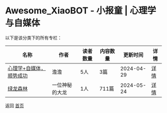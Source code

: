 # Awesome_XiaoBOT - 小报童 | 心理学与自媒体

以下是该分类下的所有专栏：

| 名称 | 作者 | 读者数量 | 内容数量 | 更新时间 | 详情 |
|------|------|----------|----------|----------|------|
| [心理学+自媒体，顺势成功](https://xiaobot.net/p/yingxiangzhe24?refer=0b133df9-27dc-423b-8101-639049001c13) | 澹澹 | 5人 | 3篇 |  2024-04-29 | [详情](data/yingxiangzhe24.md) |
| [绿龙森林](https://xiaobot.net/p/lvlongsenlin?refer=0b133df9-27dc-423b-8101-639049001c13) | 一位神秘的大龙 | 1人 | 711篇 |  2024-05-24 | [详情](data/lvlongsenlin.md) |


返回 [首页](../README.md)

